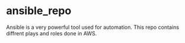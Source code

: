 # ansible_repo

Ansible is a very powerful tool used for automation. This repo contains diffrent plays and roles done in AWS.
